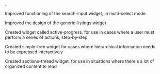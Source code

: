 .

Improved functioning of the search-input widget, in multi-select mode.

Improved the design of the generic-listings widget

Created widget called active-progress, for use in cases where a user must perform a series of actions, step-by-step

Created simple-tree widget for cases where hierarchical information needs to be expressed interactively

Created sections-thread widget, for use in situations where there's a lot of organized content to read